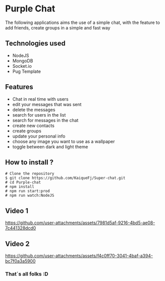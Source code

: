 # Purple Chat

The following applications aims the use of a simple chat, with the feature to add friends, create groups in a simple and fast way

## Technologies used

- NodeJS
- MongoDB
- Socket.io
- Pug Template

## Features

- Chat in real time with users
- edit your messages that was sent
- delete the messages
- search for users in the list
- search for messages in the chat
- create new contacts
- create groups
- update your personal info
- choose any image you want to use as a wallpaper
- toggle between dark and light theme

## How to install ?

```
# Clone the repository
$ git clone https://github.com/KaiqueFj/Super-chat.git
# cd Purple-chat
# npm install
# npm run start:prod
# npm run watch:NodeJS

```

## Video 1

https://github.com/user-attachments/assets/7981d5af-9216-4bd5-ae08-7c441328dcd0

## Video 2

https://github.com/user-attachments/assets/f4c0ff70-3041-4baf-a394-bc7f0a3a5900

### That´s all folks :D
